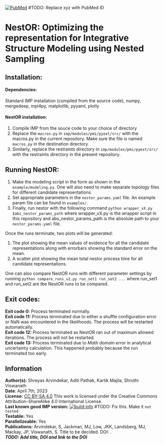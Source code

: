 [![PubMed](https://salilab.org/imp-systems/static/images/pubmed.png)](https://pubmed.ncbi.nlm.nih.gov/xyz/)     #TODO: Replace xyz with PubMed ID


# **NestOR: Optimizing the representation for Integrative Structure Modeling using Nested Sampling**


## **Installation:**
#### **Dependencies:**  
Standard IMP installation (compiled from the source code), numpy, mergedeep, mpi4py, matplotlib, pyyaml, plotly
#### **NestOR installation:**  
1. Compile IMP from the souce code to your choice of directory
2. Replace the `macros.py` in `imp/modules/pmi/pyext/src/` with the macros.py in the current repository. Make sure the file is named `macros.py` in the destination directory. 
3. Similarly, replace the restraints directory in `imp/modules/pmi/pyext/src/` with the restraints directory in the present repository.


## **Running NestOR:**
1. Make the modeling script in the form as shown in the `example/modeling.py`. One will also need to make separate topology files for different candidate representations.
2. Set appropriate parameters in the `nestor_params.yaml` file. An example param file can be found in `examples/`.
3. Finally, run nestor with the following command `python wrapper_vX.py $abs_nestor_params_path` where wrapper_vX.py is the wrapper script in this repository and abs_nestor_params_path is the absolute path to your `nestor_params.yaml` file.

Once the runs terminate, two plots will be generated: 
1. The plot showing the mean values of evidence for all the candidate representations along with errorbars showing the standard error on the mean.
2. A scatter plot showing the mean total nestor process time for all candidate representations.  

One can also compare NestOR runs with different parameter settings by running `python compare_runs_v2.py run_set1 run_set2 ...` where run_set1 and run_set2 are tbe NestOR runs to be compared.


## **Exit codes:**
**Exit code 0:** Process terminated normally.  
**Exit code 11:** Process terminated due to either a shuffle configuration error or NaN was encountered in the likelihoods. The process will be restarted automatically.  
**Exit code 12:** Process terminated as NestOR ran out of maximum allowed iterations. The process will not be restarted.  
**Exit code 13:** Process terminated due to *Math domain error* in analytical uncertainty calculation. This happened probably because the run terminated too early.   


## **Information**
**Author(s):** Shreyas Arvindekar, Aditi Pathak, Kartik Majila, Shruthi Viswanath  
**Date**: April 7th, 2023  
**License:** [CC BY-SA 4.0](https://creativecommons.org/licenses/by-sa/4.0/)
This work is licensed under the Creative Commons Attribution-ShareAlike 4.0
International License.  
**Last known good IMP version:** [![build info](https://integrativemodeling.org/systems/41/badge.svg?branch=main)](https://integrativemodeling.org/systems/)    #TODO: Fix this. Make it `not tested`   
**Testable:** Yes  
**Parallelizeable:** Yes  
**Publications:**  Arvindekar, S, Jackman, MJ, Low, JKK, Landsberg, MJ, Mackay, JP, Viswanath, S. Title to be decided. DOI: [](https://doi.org/).     
**_TODO: Add title, DOI and link to the DOI_**